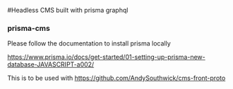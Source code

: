 #Headless CMS built with prisma graphql


### prisma-cms

Please follow the documentation to install prisma locally

https://www.prisma.io/docs/get-started/01-setting-up-prisma-new-database-JAVASCRIPT-a002/

This is to be used with https://github.com/AndySouthwick/cms-front-proto


